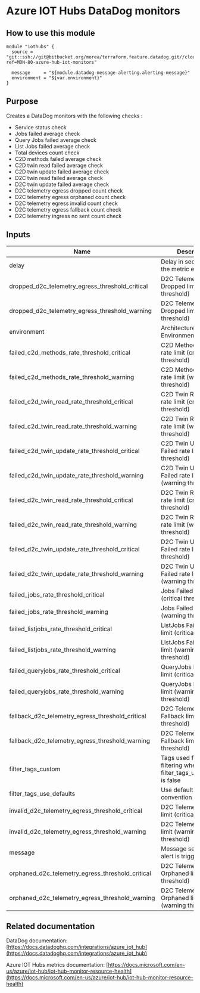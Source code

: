 Azure IOT Hubs DataDog monitors
===============================

How to use this module
----------------------

```
module "iothubs" {
  source = "git::ssh://git@bitbucket.org/morea/terraform.feature.datadog.git//cloud/azure/iothubs?ref=MON-80-azure-hub-iot-monitors"
  
  message     = "${module.datadog-message-alerting.alerting-message}"
  environment = "${var.environment}"
}
```

Purpose
-------
Creates a DataDog monitors with the following checks :

* Service status check
* Jobs failed average check
* Query Jobs failed average check
* List Jobs failed average check
* Total devices count check
* C2D methods failed average check
* C2D twin read failed average check
* C2D twin update failed average check
* D2C twin read failed average check
* D2C twin update failed average check
* D2C telemetry egress dropped count check
* D2C telemetry egress orphaned count check
* D2C telemetry egress invalid count check
* D2C telemetry egress fallback count check
* D2C telemetry ingress no sent count check

Inputs
------

| Name | Description | Type | Default | Required |
|------|-------------|:----:|:-----:|:-----:|
| delay | Delay in seconds for the metric evaluation | string | `600` | no |
| dropped_d2c_telemetry_egress_threshold_critical | D2C Telemetry Dropped limit (critical threshold) | string | `1000` | no |
| dropped_d2c_telemetry_egress_threshold_warning | D2C Telemetry Dropped limit (warning threshold) | string | `500` | no |
| environment | Architecture Environment | string | - | yes |
| failed_c2d_methods_rate_threshold_critical | C2D Methods Failed rate limit (critical threshold) | string | `10` | no |
| failed_c2d_methods_rate_threshold_warning | C2D Methods Failed rate limit (warning threshold) | string | `0` | no |
| failed_c2d_twin_read_rate_threshold_critical | C2D Twin Read Failed rate limit (critical threshold) | string | `10` | no |
| failed_c2d_twin_read_rate_threshold_warning | C2D Twin Read Failed rate limit (warning threshold) | string | `0` | no |
| failed_c2d_twin_update_rate_threshold_critical | C2D Twin Update Failed rate limit (critical threshold) | string | `10` | no |
| failed_c2d_twin_update_rate_threshold_warning | C2D Twin Update Failed rate limit (warning threshold) | string | `0` | no |
| failed_d2c_twin_read_rate_threshold_critical | D2C Twin Read Failed rate limit (critical threshold) | string | `10` | no |
| failed_d2c_twin_read_rate_threshold_warning | D2C Twin Read Failed rate limit (warning threshold) | string | `0` | no |
| failed_d2c_twin_update_rate_threshold_critical | D2C Twin Update Failed rate limit (critical threshold) | string | `10` | no |
| failed_d2c_twin_update_rate_threshold_warning | D2C Twin Update Failed rate limit (warning threshold) | string | `0` | no |
| failed_jobs_rate_threshold_critical | Jobs Failed rate limit (critical threshold) | string | `10` | no |
| failed_jobs_rate_threshold_warning | Jobs Failed rate limit (warning threshold) | string | `0` | no |
| failed_listjobs_rate_threshold_critical | ListJobs Failed rate limit (critical threshold) | string | `10` | no |
| failed_listjobs_rate_threshold_warning | ListJobs Failed rate limit (warning threshold) | string | `0` | no |
| failed_queryjobs_rate_threshold_critical | QueryJobs Failed rate limit (critical threshold) | string | `10` | no |
| failed_queryjobs_rate_threshold_warning | QueryJobs Failed rate limit (warning threshold) | string | `0` | no |
| fallback_d2c_telemetry_egress_threshold_critical | D2C Telemetry Fallback limit (critical threshold) | string | `1000` | no |
| fallback_d2c_telemetry_egress_threshold_warning | D2C Telemetry Fallback limit (warning threshold) | string | `500` | no |
| filter_tags_custom | Tags used for custom filtering when filter_tags_use_defaults is false | string | `*` | no |
| filter_tags_use_defaults | Use default filter tags convention | string | `true` | no |
| invalid_d2c_telemetry_egress_threshold_critical | D2C Telemetry Invalid limit (critical threshold) | string | `1000` | no |
| invalid_d2c_telemetry_egress_threshold_warning | D2C Telemetry Invalid limit (warning threshold) | string | `500` | no |
| message | Message sent when an alert is triggered | string | - | yes |
| orphaned_d2c_telemetry_egress_threshold_critical | D2C Telemetry Orphaned limit (critical threshold) | string | `1000` | no |
| orphaned_d2c_telemetry_egress_threshold_warning | D2C Telemetry Orphaned limit (warning threshold) | string | `500` | no |

Related documentation
---------------------

DataDog documentation: [https://docs.datadoghq.com/integrations/azure_iot_hub](https://docs.datadoghq.com/integrations/azure_iot_hub)

Azure IOT Hubs metrics documentation: [https://docs.microsoft.com/en-us/azure/iot-hub/iot-hub-monitor-resource-health](https://docs.microsoft.com/en-us/azure/iot-hub/iot-hub-monitor-resource-health)
